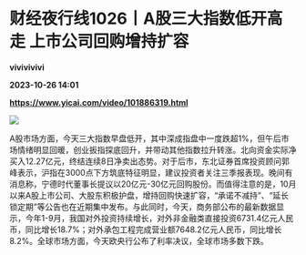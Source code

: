 # 财经夜行线1026丨A股三大指数低开高走 上市公司回购增持扩容
**vivivivivi**

**2023-10-26 14:01**

**https://www.yicai.com/video/101886319.html**

![](http://imgcdn.yicai.com/vms-new/2023/10/223e17cb-0edd-493b-a71f-5426a6c0edd5.jpg) 

A股市场方面，今天三大指数早盘低开，其中深成指盘中一度跌超1%，但午后市场情绪明显回暖，创业扳指探底回升，并带动其他指数拉升转涨。北向资金实际净买入12.27亿元，终结连续8日净卖出态势。对于后市，东北证券首席投资顾问郭峰表示，沪指在3000点下方筑底特征明显，建议投资者关注三季报表现。晚间有消息称，宁德时代董事长提议以20亿元-30亿元回购股份。而值得注意的是，10月以来A股上市公司、大股东积极护盘，增持回购快速扩容，“承诺不减持”、“延长锁定期”等公告也在近期集中发布。与此同时，今天，商务部公布的最新数据显示，今年1-9月，我国对外投资持续增长，对外非金融类直接投资6731.4亿元人民币，同比增长18.7%；对外承包工程完成营业额7648.2亿元人民币，同比增长8.2%。全球市场方面，今天欧央行公布了利率决议，全球市场多数下跌。
